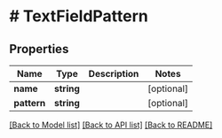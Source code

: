 # # TextFieldPattern

## Properties

Name | Type | Description | Notes
------------ | ------------- | ------------- | -------------
**name** | **string** |  | [optional]
**pattern** | **string** |  | [optional]

[[Back to Model list]](../../README.md#models) [[Back to API list]](../../README.md#endpoints) [[Back to README]](../../README.md)
